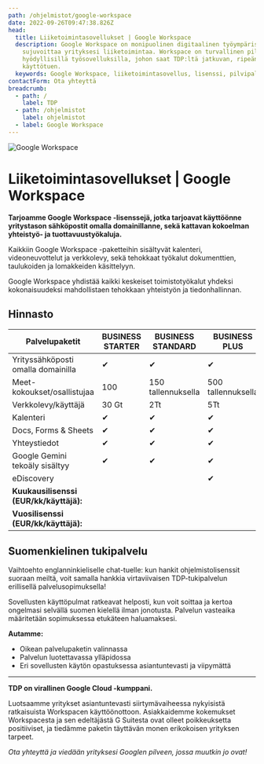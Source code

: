 ```yaml
---
path: /ohjelmistot/google-workspace
date: 2022-09-26T09:47:38.826Z
head:
  title: Liiketoimintasovellukset | Google Workspace
  description: Google Workspace on monipuolinen digitaalinen työympäristö, joka
    sujuvoittaa yrityksesi liiketoimintaa. Workspace on turvallinen pilvipalvelu
    hyödyllisillä työsovelluksilla, johon saat TDP:ltä jatkuvan, ripeän
    käyttötuen.
  keywords: Google Workspace, liiketoimintasovellus, lisenssi, pilvipalvelu
contactForm: Ota yhteyttä
breadcrumb:
  - path: /
    label: TDP
  - path: /ohjelmistot
    label: ohjelmistot
  - label: Google Workspace
---
```

![Google Workspace](/assets/workspace-tinified.jpg "Google Workspace")

# Liiketoimintasovellukset | Google Workspace

**Tarjoamme Google Workspace -lisenssejä, jotka tarjoavat käyttöönne yritystason sähköpostit omalla domainillanne, sekä kattavan kokoelman yhteistyö- ja tuottavuustyökaluja.**

Kaikkiin Google Workspace -paketteihin sisältyvät kalenteri, videoneuvottelut ja verkkolevy, sekä tehokkaat työkalut dokumenttien, taulukoiden ja lomakkeiden käsittelyyn.

Google Workspace yhdistää kaikki keskeiset toimistotyökalut yhdeksi kokonaisuudeksi mahdollistaen tehokkaan yhteistyön ja tiedonhallinnan. 

## Hinnasto

| P﻿alvelupaketit                            | BUSINESS STARTER                                                                      | BUSINESS STANDARD                                                                      | BUSINESS PLUS                                                                      |
| ------------------------------------------ | ------------------------------------------------------------------------------------- | -------------------------------------------------------------------------------------- | ---------------------------------------------------------------------------------- |
| Yrityssähköposti omalla domainilla         | ✔                                                                                     | ✔                                                                                      | ✔                                                                                  |
| Meet-kokoukset/osallistujaa                | 100                                                                                   | 150 tallennuksella                                                                     | 500 tallennuksella                                                                 |
| Verkkolevy/käyttäjä                        | 30 Gt                                                                                 | 2Tt                                                                                    | 5Tt                                                                                |
| Kalenteri                                  | ✔                                                                                     | ✔                                                                                      | ✔                                                                                  |
| Docs, Forms & Sheets                       | ✔                                                                                     | ✔                                                                                      | ✔                                                                                  |
| Yhteystiedot                               | ✔                                                                                     | ✔                                                                                      | ✔                                                                                  |
| Google Gemini tekoäly sisältyy | ✔                                                                                     | ✔                                                                                      | ✔                                                                                  |
| eDiscovery                                 |                                                                                       |                                                                                        | ✔                                                                                  |
| **Kuukausilisenssi (EUR/kk/käyttäjä):**    | <DisplayVariable variableKey="google-workspace-business-starter-kk" bold={true} />    | <DisplayVariable variableKey="google-workspace-business-standard-kk" bold={true} />    | <DisplayVariable variableKey="google-workspace-business-plus-kk" bold={true} />    |
| **Vuosilisenssi (EUR/kk/käyttäjä):**       | <DisplayVariable variableKey="google-workspace-business-starter-vuosi" bold={true} /> | <DisplayVariable variableKey="google-workspace-business-standard-vuosi" bold={true} /> | <DisplayVariable variableKey="google-workspace-business-plus-vuosi" bold={true} /> |

## Suomenkielinen tukipalvelu

Vaihtoehto englanninkieliselle chat-tuelle: kun hankit ohjelmistolisenssit suoraan meiltä, voit samalla hankkia virtaviivaisen TDP-tukipalvelun erillisellä palvelusopimuksella! 

Sovellusten käyttöpulmat ratkeavat helposti, kun voit soittaa ja kertoa ongelmasi selvällä suomen kielellä ilman jonotusta. Palvelun vasteaika määritetään sopimuksessa etukäteen haluamaksesi.

**Autamme:**

* Oikean palvelupaketin valinnassa
* Palvelun luotettavassa ylläpidossa
* Eri sovellusten käytön opastuksessa asiantuntevasti ja viipymättä

- - -

**TDP on virallinen Google Cloud -kumppani.** 

Luotsaamme yritykset asiantuntevasti siirtymävaiheessa nykyisistä ratkaisuista Workspacen käyttöönottoon. Asiakkaidemme kokemukset Workspacesta ja sen edeltäjästä G Suitesta ovat olleet poikkeuksetta positiiviset, ja tiedämme paketin täyttävän monen erikokoisen yrityksen tarpeet. 

*Ota yhteyttä ja viedään yrityksesi Googlen pilveen, jossa muutkin jo ovat!*